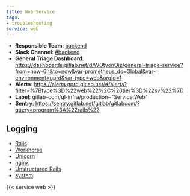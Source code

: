 ```yaml
---
title: Web Service
tags:
- troubleshooting
service: web
---
```

<!-- MARKER: do not edit this section directly. Edit services/service-mappings.yml then run scripts/generate-docs -->
* **Responsible Team**: [backend](https://about.gitlab.com/handbook/engineering/dev-backend/)
* **Slack Channel**: [#backend](https://gitlab.slack.com/archives/backend)
* **General Triage Dashboard**: https://dashboards.gitlab.net/d/WOtyonOiz/general-triage-service?from=now-6h&to=now&var-prometheus_ds=Global&var-environment=gprd&var-type=web&orgId=1
* **Alerts**: https://alerts.gprd.gitlab.net/#/alerts?filter=%7Btype%3D%22web%22%2C%20tier%3D%22sv%22%7D
* **Label**: gitlab-com/gl-infra/production~"Service:Web"
* **Sentry**: https://sentry.gitlab.net/gitlab/gitlabcom/?query=program%3A%22rails%22

## Logging

* [Rails](https://log.gitlab.net/goto/5e1aa9dac377ff2282c70748e9278860)
* [Workhorse](https://log.gitlab.net/goto/cebefc3cf285ce2a94fbfdcadc55f1a4)
* [Unicorn](https://log.gitlab.net/goto/766f73d879983f5ec962d5d6c0ae1cf4)
* [nginx](https://log.gitlab.net/goto/4844ecfa4a7e6f0491685b2cc9224eb0)
* [Unstructured Rails](https://console.cloud.google.com/logs/viewer?project=gitlab-production&interval=PT1H&resource=gce_instance&advancedFilter=jsonPayload.hostname%3A%22web%22%0Alabels.tag%3D%22unstructured.production%22&customFacets=labels.%22compute.googleapis.com%2Fresource_name%22)
* [system](https://log.gitlab.net/goto/c93fb9b8e5df92ed79d993d3a62b5452)

{{< service web >}}

<!-- END_MARKER -->

